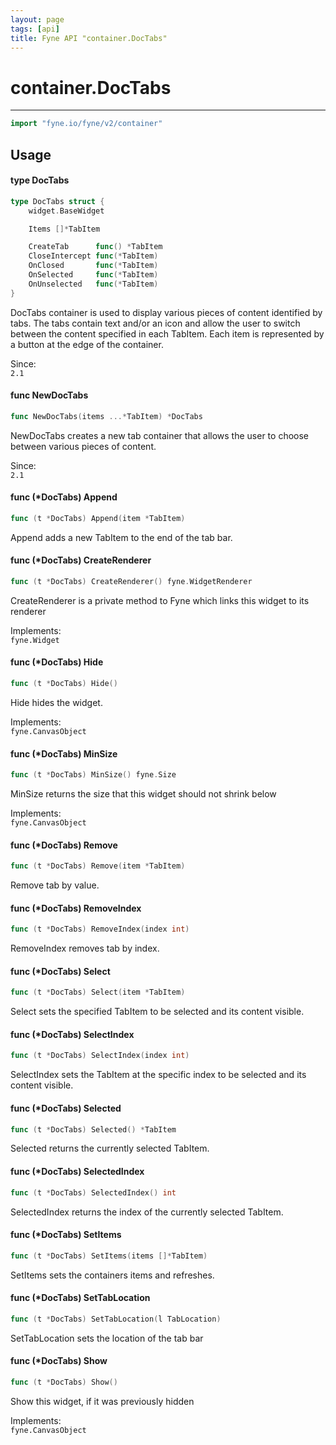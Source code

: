 ```yaml
---
layout: page
tags: [api]
title: Fyne API "container.DocTabs"
---
```


# container.DocTabs
---
```go
import "fyne.io/fyne/v2/container"
```

## Usage

#### type DocTabs

```go
type DocTabs struct {
	widget.BaseWidget

	Items []*TabItem

	CreateTab      func() *TabItem
	CloseIntercept func(*TabItem)
	OnClosed       func(*TabItem)
	OnSelected     func(*TabItem)
	OnUnselected   func(*TabItem)
}
```

DocTabs container is used to display various pieces of content identified by tabs. The tabs contain text and/or an icon and allow the user to switch between the content specified in each TabItem. Each item is represented by a button at the edge of the container.


<div class="since">Since: <code>
2.1</code></div>

#### func  NewDocTabs

```go
func NewDocTabs(items ...*TabItem) *DocTabs
```
NewDocTabs creates a new tab container that allows the user to choose between various pieces of content.


<div class="since">Since: <code>
2.1</code></div>

#### func (*DocTabs) Append

```go
func (t *DocTabs) Append(item *TabItem)
```
Append adds a new TabItem to the end of the tab bar.

#### func (*DocTabs) CreateRenderer

```go
func (t *DocTabs) CreateRenderer() fyne.WidgetRenderer
```
CreateRenderer is a private method to Fyne which links this widget to its renderer


<div class="implements">Implements: <code>
fyne.Widget</code></div>

#### func (*DocTabs) Hide

```go
func (t *DocTabs) Hide()
```
Hide hides the widget.


<div class="implements">Implements: <code>
fyne.CanvasObject</code></div>

#### func (*DocTabs) MinSize

```go
func (t *DocTabs) MinSize() fyne.Size
```
MinSize returns the size that this widget should not shrink below


<div class="implements">Implements: <code>
fyne.CanvasObject</code></div>

#### func (*DocTabs) Remove

```go
func (t *DocTabs) Remove(item *TabItem)
```
Remove tab by value.

#### func (*DocTabs) RemoveIndex

```go
func (t *DocTabs) RemoveIndex(index int)
```
RemoveIndex removes tab by index.

#### func (*DocTabs) Select

```go
func (t *DocTabs) Select(item *TabItem)
```
Select sets the specified TabItem to be selected and its content visible.

#### func (*DocTabs) SelectIndex

```go
func (t *DocTabs) SelectIndex(index int)
```
SelectIndex sets the TabItem at the specific index to be selected and its content visible.

#### func (*DocTabs) Selected

```go
func (t *DocTabs) Selected() *TabItem
```
Selected returns the currently selected TabItem.

#### func (*DocTabs) SelectedIndex

```go
func (t *DocTabs) SelectedIndex() int
```
SelectedIndex returns the index of the currently selected TabItem.

#### func (*DocTabs) SetItems

```go
func (t *DocTabs) SetItems(items []*TabItem)
```
SetItems sets the containers items and refreshes.

#### func (*DocTabs) SetTabLocation

```go
func (t *DocTabs) SetTabLocation(l TabLocation)
```
SetTabLocation sets the location of the tab bar

#### func (*DocTabs) Show

```go
func (t *DocTabs) Show()
```
Show this widget, if it was previously hidden


<div class="implements">Implements: <code>
fyne.CanvasObject</code></div>
